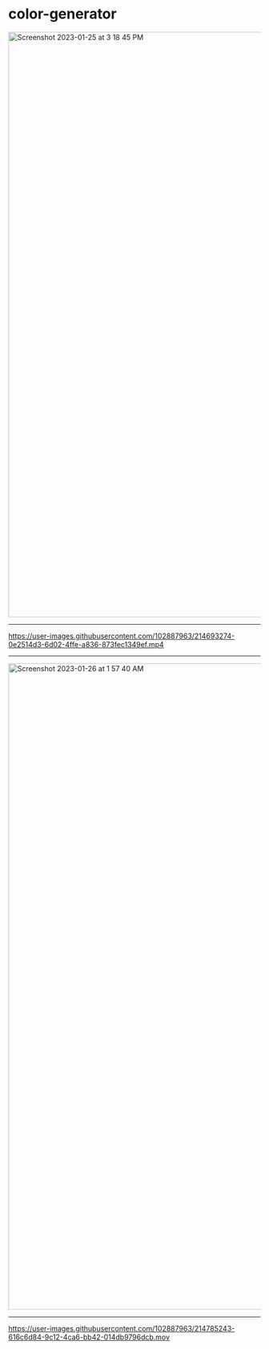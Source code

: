 # color-generator
<img width="1166" alt="Screenshot 2023-01-25 at 3 18 45 PM" src="https://user-images.githubusercontent.com/102887963/214693227-64eda06a-4d88-4509-9678-ef738268afd7.png">

----

https://user-images.githubusercontent.com/102887963/214693274-0e2514d3-6d02-4ffe-a836-873fec1349ef.mp4

----

<img width="1288" alt="Screenshot 2023-01-26 at 1 57 40 AM" src="https://user-images.githubusercontent.com/102887963/214785170-52259f37-d4d2-4703-ba35-f5bdb305e455.png">

----

https://user-images.githubusercontent.com/102887963/214785243-616c6d84-9c12-4ca6-bb42-014db9796dcb.mov




